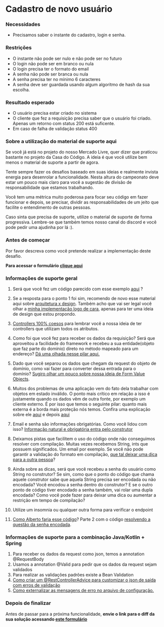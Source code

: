 # Cadastro de novo usuário

### Necessidades

* Precisamos saber o instante do cadastro, login e senha.

### Restrições

*   O instante não pode ser nulo e não pode ser no futuro
*   O login não pode ser em branco ou nula
*   O login precisa ter o formato do email
*   A senha não pode ser branca ou nula
*   A senha precisa ter no mínimo 6 caracteres
*   A senha deve ser guardada usando algum algoritmo de hash da sua escolha.

### Resultado esperado

*  O usuário precisa estar criado no sistema
*  O cliente que fez a requisição precisa saber que o usuário foi criado. Apenas um retorno com status 200 está suficente.
* Em caso de falha de validação status 400

### Sobre a utilização do material de suporte aqui

Se você já está no projeto do nosso Mercado Livre, quer dizer que praticou bastante no projeto da Casa do Código. A ideia é que você utilize bem menos o material de suporte a partir de agora. 

Tente sempre fazer os desafios baseado em suas ideias e realmente invista energia para desenrolar a funcionalidade. 
Nesta altura do campeonato deve estar um pouco mais claro para você a sugestão de divisão de responsabilidade que estamos trabalhando. 

Você tem uma métrica muito poderosa para focar seu código em fazer funcionar e depois, se precisar, dividir as responsabilidades de um jeito que facilite o entendimento de outras pessoas. 

Caso sinta que precisa de suporte, utilize o material de suporte de forma progressiva. Lembre-se que também temos nosso canal do discord e você pode pedir uma ajudinha por lá :). 

### Antes de começar 

Por favor descreva como você pretende realizar a implementação deste desafio. 
  
  **Para acessar o formulário [clique aqui](https://forms.gle/zJaRwPPpqdEB6WDPA)**

### **Informações de suporte geral**

1.  Será que você fez um código parecido com esse exemplo [aqui](https://youtu.be/_lQXmLAiufQ) ?

2.  Se a resposta para o ponto 1 foi sim, recomendo de novo esse material aqui sobre [arquitetura x design](https://youtu.be/HIIKgnIo7SA). Também acho que vai ser legal você olhar a [minha implementação logo de cara](https://youtu.be/1sXFbr19byA), apenas para ter uma ideia de design que estou propondo.

3.  [Controllers 100% coesos](https://youtu.be/NNKG2TFctfo) para lembrar você a nossa ideia de ter controllers que utilizam todos os atributos.

4.  Como foi que você fez para receber os dados da requisição? Será que aproveitou a facilidade do framework e recebeu a sua entidade(objeto que faz parte do domínio) direto no método mapeado para um endereço? [Dá uma olhada nesse pilar aqui.](https://youtu.be/AzyHKZwNg1A)

5.  Dado que você separou os dados que chegam da request do objeto de domínio, como vai fazer para converter dessa entrada para o domínio? [Sugiro olhar um pouco sobre nossa ideia de Form Value Objects](https://youtu.be/kzjSxBDQXp8).

6.  Muitos dos problemas de uma aplicação vem do fato dela trabalhar com objetos em estado inválido. O ponto mais crítico em relação a isso é justamente quando os dados vêm de outra fonte, por exemplo um cliente externo. É por isso que temos o seguinte pilar: quanto mais externa é a borda mais proteção nós temos. Confira uma explicação sobre ele [aqui](https://youtu.be/XPXOhvrJT1w) e depois [aqui](https://youtu.be/kkKqo80whqo)

7.  Email e senha são informações obrigatórias. Como você lidou com isso? [Informação natural e obrigatória entra pelo construtor](https://youtu.be/NoKjl0xMt6w)

8.  Deixamos pistas que facilitem o uso do código onde não conseguimos resolver com compilação. Muitas vezes recebemos String, ints que possuem significados. Um email por exemplo. Se você não pode garantir a validação do formato em compilação, [que tal deixar uma dica para a outra pessoa](https://youtu.be/iU19qJeXnVo)?

9.  Ainda sobre as dicas, será que você recebeu a senha do usuário como String no construtor? Se sim, como que o ponto do código que chama aquele construtor sabe que aquela String precisa ser encodada ou não encodada? Você encodou a senha dentro do construtor? E se o outro ponto de código tiver encodado a senha também, vai rolar uma dupla encodada? Como você pode fazer para deixar uma dica ou aumentar a restrição em tempo de compilação?

10.  Utilize um insomnia ou qualquer outra forma para verificar o endpoint

12.  [Como Alberto faria esse código](https://youtu.be/iQuCGFVZrlY)? Parte 2 com o código [resolvendo a questão da senha encodada](https://youtu.be/pvKsvSVzFJY).

### Informações de suporte para a combinação Java/Kotlin + Spring

1.  Para receber os dados da request como json, temos a annotation @RequestBody
2.  Usamos a annotation @Valid para pedir que os dados da request sejam validados
3.  Para realizar as validações padrões existe a Bean Validation
4.  [Como criar um @RestControllerAdvice para customizar o json de saída com erros de validação](https://youtu.be/FO4HnZNCvoo)
5.  [Como externalizar as mensagens de erro no arquivo de configuração.](https://youtu.be/FO4HnZNCvoo)

### Depois de finalizar

Antes de passar para a próxima funcionalidade, **envie o link para o diff da sua solução acessando [este formulário](https://forms.gle/uHtjiJEJ8cPBmXTb8)**
